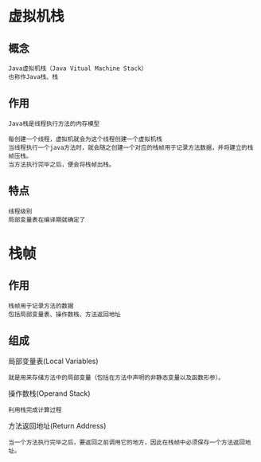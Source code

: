 

# 虚拟机栈

## 概念

    Java虚拟机栈（Java Vitual Machine Stack）
    也称作Java栈、栈
  
## 作用

    Java栈是线程执行方法的内存模型

    每创建一个线程，虚拟机就会为这个线程创建一个虚拟机栈
    当线程执行一个java方法时，就会随之创建一个对应的栈帧用于记录方法数据，并将建立的栈帧压栈。
    当方法执行完毕之后，便会将栈帧出栈。
  
  
## 特点

    线程级别
    局部变量表在编译期就确定了
 
# 栈帧

## 作用

    栈帧用于记录方法的数据
    包括局部变量表、操作数栈、方法返回地址
    
## 组成

局部变量表(Local Variables)

    就是用来存储方法中的局部变量（包括在方法中声明的非静态变量以及函数形参）。
 
操作数栈(Operand Stack)

    利用栈完成计算过程
 
方法返回地址(Return Address)

    当一个方法执行完毕之后，要返回之前调用它的地方，因此在栈帧中必须保存一个方法返回地址。
